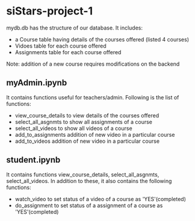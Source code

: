 # siStars-project-1

mydb.db has the structure of our database. It includes:
- a Course table having details of the courses offered (listed 4 courses)
- Vidoes table for each course offered
- Assignments table for each course offered

Note: addition of a new course requires modifications on the backend

## myAdmin.ipynb
It contains functions useful for teachers/admin. Following is the list of functions:
- view_course_details to view details of the courses offered
- select_all_asgnmts to show all assignments of a course
- select_all_videos to show all videos of a course
- add_to_assignments addition of new video in a particular course
- add_to_videos addition of new video in a particular course

## student.ipynb
It contains functions view_course_details, select_all_asgnmts, select_all_videos. In addition to these, it also contains the following functions:
- watch_video to set status of a video of a course as 'YES'(completed)
- do_assignment to set status of a assignment of a course as 'YES'(completed)
